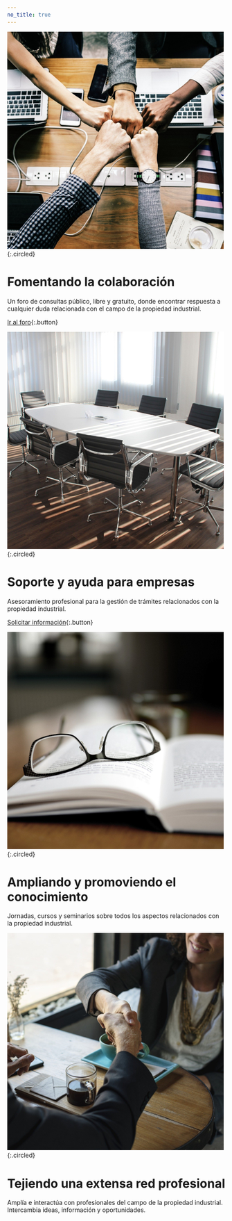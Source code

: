 ```yaml
---
no_title: true
---
```


<style>
    #backgroundImage {
        background-image: url('assets/img/background_3.jpg');
    }

    h2 {
        margin-top: 3em;
    }

    #content {
        padding: 24px 64px 100px;
    }

    #content,
    #content p {
        text-align: center;
    }

    #content img {
        max-width: 40%;
    }

    #content img.circled {
        margin-top: 3em;
    }

    @media screen and (max-width: 570px) {
        #content {
            padding: 24px 10% 100px;
        }
        
        #content img {
            max-width: 80%;
        }
    }
</style>




![](assets/img/forum.jpg){:.circled}

# Fomentando la colaboración

Un foro de consultas público, libre y gratuito, donde encontrar respuesta a cualquier duda relacionada con el campo de la propiedad industrial.

[Ir al foro](foro){:.button}




![](assets/img/enterprise.jpg){:.circled}

# Soporte y ayuda para empresas

Asesoramiento profesional para la gestión de trámites relacionados con la propiedad industrial.

[Solicitar información](contacto){:.button}



![](assets/img/knowledge.jpg){:.circled}

# Ampliando y promoviendo el conocimiento

Jornadas, cursos y seminarios sobre todos los aspectos relacionados con la propiedad industrial.




![](assets/img/handshake.jpg){:.circled}

# Tejiendo una extensa red profesional

Amplía e interactúa con profesionales del campo de la propiedad industrial. Intercambia ideas, información y oportunidades.
